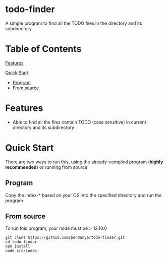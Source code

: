 # todo-finder

A simple program to find all the TODO files in the directory and its subdirectory



# Table of Contents

[Features](https://github.com/bendanye/todo-finder#features)

[Quick Start](https://github.com/bendanye/todo-finder#quickstart)

- [Program](https://github.com/bendanye/todo-finder#program)
- [From source](https://github.com/bendanye/todo-finder#from-source)



# Features

- Able to find all the files contain TODO (case sensitive) in current directory and its subdirectory

# Quick Start

There are two ways to run this, using the already-compiled program (**highly recommended**) or running from source

## Program

Copy the index-* based on your OS into the specified directory and run the program

## From source

To run this program, your node must be > 12.10.0

```
git clone https://github.com/bendanye/todo-finder.git
cd todo-finder
npm install
node src/index
```

